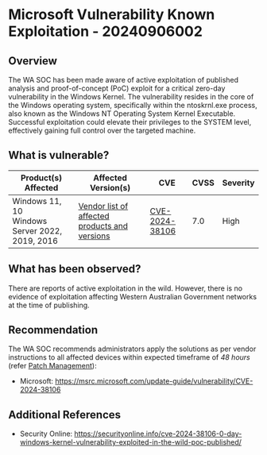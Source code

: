 # Microsoft Vulnerability Known Exploitation - 20240906002

## Overview

The WA SOC has been made aware of active exploitation of published analysis and proof-of-concept (PoC) exploit for a critical zero-day vulnerability in the Windows Kernel.
The vulnerability resides in the core of the Windows operating system, specifically within the ntoskrnl.exe process, also known as the Windows NT Operating System Kernel Executable. Successful exploitation could elevate their privileges to the SYSTEM level, effectively gaining full control over the targeted machine.

## What is vulnerable?

| Product(s) Affected | Affected Version(s) | CVE | CVSS | Severity |
| --- | --- | --- | --- | --- |
| Windows 11, 10 <br> Windows Server 2022, 2019, 2016 | [Vendor list of affected products and versions](https://msrc.microsoft.com/update-guide/vulnerability/CVE-2024-38106) | [CVE-2024-38106](https://nvd.nist.gov/vuln/detail/CVE-2024-38106) | 7.0 | High |


## What has been observed?

There are reports of active exploitation in the wild. However, there is no evidence of exploitation affecting Western Australian Government networks at the time of publishing.

## Recommendation

The WA SOC recommends administrators apply the solutions as per vendor instructions to all affected devices within expected timeframe of *48 hours* (refer [Patch Management](../guidelines/patch-management.md)):

- Microsoft: <https://msrc.microsoft.com/update-guide/vulnerability/CVE-2024-38106>

## Additional References

- Security Online: <https://securityonline.info/cve-2024-38106-0-day-windows-kernel-vulnerability-exploited-in-the-wild-poc-published/>

